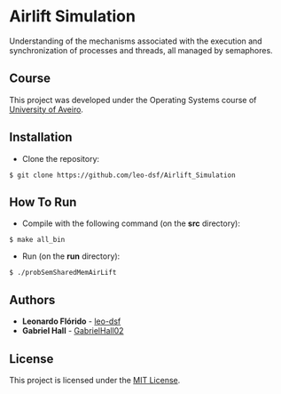 # Airlift Simulation
Understanding of the mechanisms associated with the execution and synchronization of processes and threads, all managed by semaphores.

## Course
This project was developed under the Operating Systems course of [University of Aveiro](https://www.ua.pt/).

## Installation
* Clone the repository:
```console
$ git clone https://github.com/leo-dsf/Airlift_Simulation
```

## How To Run
* Compile with the following command (on the **src** directory):
```console
$ make all_bin
```

* Run (on the **run** directory):
```console
$ ./probSemSharedMemAirLift
```

## Authors
* **Leonardo Flórido** - [leo-dsf](https://github.com/leo-dsf)
* **Gabriel Hall** - [GabrielHall02](https://github.com/GabrielHall02)

## License
This project is licensed under the [MIT License](LICENSE).
